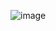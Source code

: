 ![image](https://user-images.githubusercontent.com/81418010/231368850-e429e67a-b849-40af-bab2-32f9b7c8b709.png)

